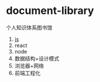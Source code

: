 # document-library
个人知识体系图书馆
1. [js](https://github.com/lvpangpang/document-library/tree/main/js/README.md)
2. react
3. node
4. 数据结构+设计模式
5. 浏览器+网络
6. 前端工程化
